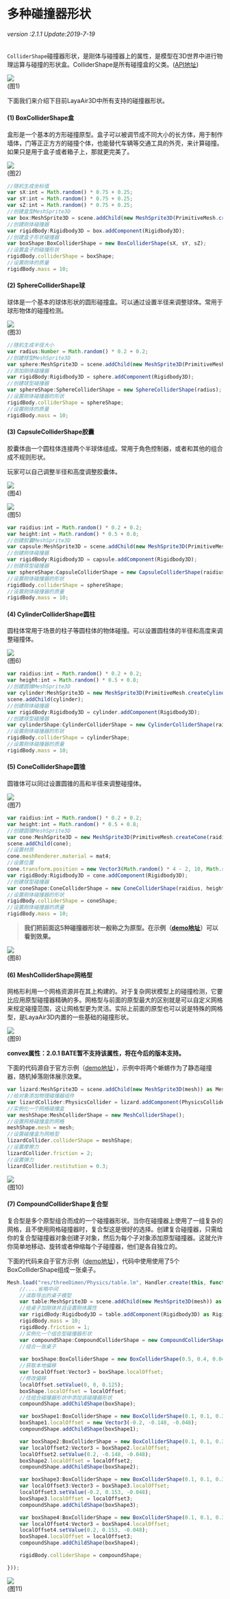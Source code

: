 # 多种碰撞器形状

###### *version :2.1.1   Update:2019-7-19*

`ColliderShape`碰撞器形状，是刚体与碰撞器上的属性，是模型在3D世界中进行物理运算与碰撞的形状盒。ColliderShape是所有碰撞盒的父类。([API地址](https://layaair.ldc.layabox.com/api2/Chinese/index.html?category=Core&class=laya.d3.physics.shape.ColliderShape))

![](img/1.png)<br>(图1)

下面我们来介绍下目前LayaAir3D中所有支持的碰撞器形状。

#### (1) BoxColliderShape盒

盒形是一个基本的方形碰撞原型。盒子可以被调节成不同大小的长方体，用于制作墙体，门等正正方方的碰撞个体，也能替代车辆等交通工具的外壳，来计算碰撞。如果只是用于盒子或者箱子上，那就更完美了。

![](img/2.png)<br>(图2)

```typescript
//随机生成坐标值
var sX:int = Math.random() * 0.75 + 0.25;
var sY:int = Math.random() * 0.75 + 0.25;
var sZ:int = Math.random() * 0.75 + 0.25;
//创建盒型MeshSprite3D
var box:MeshSprite3D = scene.addChild(new MeshSprite3D(PrimitiveMesh.createBox(sX, sY, sZ))) as MeshSprite3D;
//创建刚体碰撞器
var rigidBody:Rigidbody3D = box.addComponent(Rigidbody3D);
//创建盒子形状碰撞器
var boxShape:BoxColliderShape = new BoxColliderShape(sX, sY, sZ);
//设置盒子的碰撞形状
rigidBody.colliderShape = boxShape; 
//设置刚体的质量
rigidBody.mass = 10;
```

#### (2) SphereColliderShape球

球体是一个基本的球体形状的圆形碰撞盒。可以通过设置半径来调整球体。常用于球形物体的碰撞检测。

![](img/3.png)<br>(图3)

```typescript
//随机生成半径大小
var radius:Number = Math.random() * 0.2 + 0.2;
//创建球型MeshSprite3D
var sphere:MeshSprite3D = scene.addChild(new MeshSprite3D(PrimitiveMesh.createSphere(radius))) as MeshSprite3D;
//添加刚体碰撞器
var rigidBody:Rigidbody3D = sphere.addComponent(Rigidbody3D);
//创建球型碰撞器
var sphereShape:SphereColliderShape = new SphereColliderShape(radius);
//设置刚体碰撞器的形状
rigidBody.colliderShape = sphereShape;
//设置刚体的质量
rigidBody.mass = 10;
```

#### (3) CapsuleColliderShape胶囊

胶囊体由一个圆柱体连接两个半球体组成。常用于角色控制器，或者和其他的组合成不规则形状。

玩家可以自己调整半径和高度调整胶囊体。

![](img/4.jpg)<br>(图4)

![](img/5.png)<br>(图5)

```typescript
var raidius:int = Math.random() * 0.2 + 0.2;
var height:int = Math.random() * 0.5 + 0.8;
//创建胶囊MeshSprite3D
var capsule:MeshSprite3D = scene.addChild(new MeshSprite3D(PrimitiveMesh.createCapsule(raidius, height))) as MeshSprite3D;
//创建刚体碰撞器
var rigidBody:Rigidbody3D = capsule.addComponent(Rigidbody3D);
//创建球型碰撞器
var sphereShape:CapsuleColliderShape = new CapsuleColliderShape(raidius, height);
//设置刚体碰撞器的形状
rigidBody.colliderShape = sphereShape;
//设置刚体碰撞器的质量
rigidBody.mass = 10;
```

#### (4) CylinderColliderShape圆柱

圆柱体常用于场景的柱子等圆柱体的物体碰撞。可以设置圆柱体的半径和高度来调整碰撞体。

![](img/6.png)<br>(图6)

```typescript
var raidius:int = Math.random() * 0.2 + 0.2;
var height:int = Math.random() * 0.5 + 0.8;
//创建圆锥MeshSprite3D
var cylinder:MeshSprite3D = new MeshSprite3D(PrimitiveMesh.createCylinder(raidius, height));
scene.addChild(cylinder);
//创建刚体碰撞器
var rigidBody:Rigidbody3D = cylinder.addComponent(Rigidbody3D);
//创建球型碰撞器
var cylinderShape:CylinderColliderShape = new CylinderColliderShape(raidius, height);
//设置刚体碰撞器的形状
rigidBody.colliderShape = cylinderShape;
//设置刚体碰撞器的质量
rigidBody.mass = 10;
```

#### (5) ConeColliderShape圆锥

圆锥体可以同过设置圆锥的高和半径来调整碰撞体。

![](img/7.png)<br>(图7)

```typescript
var raidius:int = Math.random() * 0.2 + 0.2;
var height:int = Math.random() * 0.5 + 0.8;
//创建圆锥MeshSprite3D
var cone:MeshSprite3D = new MeshSprite3D(PrimitiveMesh.createCone(raidius, height));
scene.addChild(cone);
//设置材质
cone.meshRenderer.material = mat4;
//设置位置
cone.transform.position = new Vector3(Math.random() * 4 - 2, 10, Math.random() * 4 - 2);
var rigidBody:Rigidbody3D = cone.addComponent(Rigidbody3D);
//创建球型碰撞器
var coneShape:ConeColliderShape = new ConeColliderShape(raidius, height);
//设置刚体碰撞器的形状
rigidBody.colliderShape = coneShape;
//设置刚体碰撞器的质量
rigidBody.mass = 10;	
```

> **我们把前面这5种碰撞器形状一般称之为原型。在示例（[demo地址](https://layaair.ldc.layabox.com/demo2/?language=ch&category=3d&group=Physics3D&name=PhysicsWorld_BaseCollider)）可以看到效果。**

![](img/8.png)<br>(图8)

#### (6) MeshColliderShape网格型

网格形利用一个网格资源并在其上构建的。对于复杂网状模型上的碰撞检测，它要比应用原型碰撞器精确的多。网格型与前面的原型最大的区别就是可以自定义网格来规定碰撞范围，这让网格型更为灵活。实际上前面的原型也可以说是特殊的网格型，是LayaAir3D内置的一些基础的碰撞形状。

![](img/9.png)<br>(图9)

**convex属性：2.0.1 BATE暂不支持该属性，将在今后的版本支持。**

下面的代码源自于官方示例（[demo地址](https://layaair.ldc.layabox.com/demo2/?language=ch&category=3d&group=Physics3D&name=PhysicsWorld_MeshCollider)），示例中将两个蜥蜴作为了静态碰撞器，随机掉落刚体展示效果。

```typescript
var lizard:MeshSprite3D = scene.addChild(new MeshSprite3D(mesh)) as MeshSprite3D;
//给对象添加物理碰撞器组件
var lizardCollider:PhysicsCollider = lizard.addComponent(PhysicsCollider);
//实例化一个网格碰撞盒
var meshShape:MeshColliderShape = new MeshColliderShape();
//设置网格碰撞盒的网格
meshShape.mesh = mesh;
//设置碰撞盒为网格型
lizardCollider.colliderShape = meshShape;
//设置摩擦力
lizardCollider.friction = 2;
//设置弹力
lizardCollider.restitution = 0.3;
```

![](img/10.png)<br>(图10)

#### (7) CompoundColliderShape复合型

复合型是多个原型组合而成的一个碰撞器形状。当你在碰撞器上使用了一组复杂的网格，且不使用网格碰撞器时，复合型这是很好的选择。创建复合碰撞器，只需给你的复合型碰撞器对象创建子对象，然后为每个子对象添加原型碰撞器。这就允许你简单地移动、旋转或者伸缩每个子碰撞器，他们是各自独立的。

下面的代码来自于官方示例（[demo地址](https://layaair.ldc.layabox.com/demo2/?language=ch&category=3d&group=Physics3D&name=PhysicsWorld_CompoundCollider)），代码中使用使用了5个BoxColliderShape组成一张桌子。

```typescript
Mesh.load("res/threeDimen/Physics/table.lm", Handler.create(this, function(mesh:Mesh):void {
    //....省略中间
    //读取导出的桌子模型
    var table:MeshSprite3D = scene.addChild(new MeshSprite3D(mesh)) as MeshSprite3D;
	//给桌子加刚体并且设置刚体属性
    var rigidBody:Rigidbody3D = table.addComponent(Rigidbody3D) as Rigidbody3D;
    rigidBody.mass = 10;
    rigidBody.friction = 1;
	//实例化一个组合型碰撞器形状
    var compoundShape:CompoundColliderShape = new CompoundColliderShape();
	//组合一张桌子
    
  	var boxShape:BoxColliderShape = new BoxColliderShape(0.5, 0.4, 0.045);
    //获取本地偏移
    var localOffset:Vector3 = boxShape.localOffset;
    //修改偏移
    localOffset.setValue(0, 0, 0.125);
    boxShape.localOffset = localOffset;
    //往组合碰撞器形状中添加该碰撞器形状
    compoundShape.addChildShape(boxShape);

    var boxShape1:BoxColliderShape = new BoxColliderShape(0.1, 0.1, 0.3);
    boxShape1.localOffset = new Vector3(-0.2, -0.148, -0.048);
    compoundShape.addChildShape(boxShape1);

    var boxShape2:BoxColliderShape = new BoxColliderShape(0.1, 0.1, 0.3);
    var localOffset2:Vector3 = boxShape2.localOffset;
    localOffset2.setValue(0.2, -0.148, -0.048);
    boxShape2.localOffset = localOffset2;
    compoundShape.addChildShape(boxShape2);

    var boxShape3:BoxColliderShape = new BoxColliderShape(0.1, 0.1, 0.3);
    var localOffset3:Vector3 = boxShape3.localOffset;
    localOffset3.setValue(-0.2, 0.153, -0.048);
    boxShape3.localOffset = localOffset3;
    compoundShape.addChildShape(boxShape3);

    var boxShape4:BoxColliderShape = new BoxColliderShape(0.1, 0.1, 0.3);
    var localOffset4:Vector3 = boxShape4.localOffset;
    localOffset4.setValue(0.2, 0.153, -0.048);
    boxShape4.localOffset = localOffset3;
    compoundShape.addChildShape(boxShape4);

    rigidBody.colliderShape = compoundShape;

}));

```

![](img/11.png)<br>(图11)

